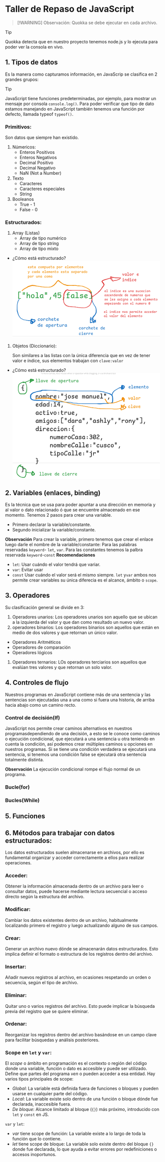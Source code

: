 # Taller de Repaso de JavaScript
>[!WARNING] Observación:
Quokka se debe ejecutar en cada archivo.

>[!TIP] 
Quokka detecta que en nuestro proyecto tenemos node.js y lo ejecuta para poder ver la consola en vivo.
## 1. Tipos de datos
Es la manera como capturamos información, en JavaScrip se clasifica en 2 grandes grupos:
>[!TIP]
JavaScript tiene funciones predeterminadas, por ejemplo, para mostrar un mensaje por consola `console.log()`.
Para poder verificar que tipo de dato estamos manejando en JavaScript también tenemos una función por defecto, llamada typeof `typeof()`.
### Primitivos:
Son datos que siempre han existido.
1. Númericos:
   - Enteros Positivos
   - Enteros Negativos
   - Decimal Positivo
   - Decimal Negativo 
   - NaN (Not a Number)
2. Texto
   - Caracteres
   - Caracteres especiales
   - String
3. Booleanos
   - True  - 1
   - False - 0
### Estructurados:
1. Array (Listas)
   - Array de tipo numérico
   - Array de tipo string
   - Array de tipo mixto
- ¿Cómo está estructurado? 
  ![alt text](assets/image.png)
1. Objetos (Diccionario): 

   Son similares a las listas con la única diferencia que en vez de tener valor e índice, sus elementos trabajan con `clave:valor`
- ¿Cómo está estructurado? 
  ![alt text](assets/image2.png)
## 2. Variables (enlaces, binding)
Es la técnica que se usa para poder apuntar a una dirección en memoria y al valor o dato relacionado ó que se encuentre almacenado en ese momento.
Tenemos 2 pasos para crear una variable.
- Primero declarar la variable/constante.
- Segundo inicializar la variable/constante.

**Observación**
Para crear la variable, primero tenemos que crear el enlace luego darle el nombre de la variable/constante:
Para las palabras reservadas `keyword`- `let`, `var`.
Para las constantes tenemos la palbra reservada `keyword`-`const`
**Recomendaciones**
- `let`: Usar cuándo el valor tendrá que variar.
- `var`: Evitar usar
- `const` Usar cuándo el valor será el mismo siempre.
  `let` y`var` ambos nos permite crear variables su única diferecia es el alcance, ámbito o `scope`.
## 3. Operadores
Su clasificación general se divide en 3:
   1. Operadores unarios:
   Los operadores unarios son aquello que se ubican a la izquierda del valor y que dan como resultado un nuevo valor.
   2. operadores binarios:
    Los operadores binarios son aquellos que están en medio de dos valores y que retornan un único valor.
   - Operadores Aritméticos
   - Operadores de comparación 
   - Operadores lógicos
   1. Operadores ternarios:
   LOs operadores terciarios son aquellos que evalúan tres valores y que retornan un solo valor.
## 4. Controles de flujo
Nuestros programas en JavaScript contiene más de una sentencia y las sentencias son ejecutadas una a una como si fuera una historia, de arriba hacia abajo como un camino recto.
### Control de decisión(If)
JavaScript nos permite crear caminos alternativos en nuestros programasdependiendo de una decisión, a esto se le conoce como caminos o ejecución condicional, que ejecutará a una sentencia u otra teniendo en cuenta la condición, así podemos crear múltiples caminos u opciones en nuestros programas.
Si se tiene una condición verdadera se ejecutará una sentencia, si tenemos una condición false se ejecutará otra sentencia totalmente distinta.

**Observación**
La ejecución condicional rompe el flujo normal de un programa.
### Bucle(for)
### Bucles(While)  
## 5. Funciones
## 6. Métodos para trabajar con datos estructurados:
Los datos estructurados suelen almacenarse en archivos, por ello es fundamental organizar y acceder correctamente a ellos para realizar operaciones.
### Acceder: 
Obtener la información almacenada dentro de un archivo para leer o consultar datos, puede hacerse mediante lectura secuencial o acceso directo según la estructura del archivo.
### Modificar:
Cambiar los datos existentes dentro de un archivo, habitualmente localizando primero el registro y luego actualizando alguno de sus campos.
### Crear:
Generar un archivo nuevo dónde se almacenarán datos estructurados. Esto implica definir el formato o estructura de los registros dentro del archivo.
### Insertar: 
Añadir nuevos registros al archivo, en ocasiones respetando un orden o secuencia, según el tipo de archivo.
### Eliminar:
Quitar uno o varios registros del archivo. Esto puede implicar la búsqueda previa del registro que se quiere eliminar.
### Ordenar:
Reorganizar los registros dentro del archivo basándose en un campo clave para facilitar búsquedas y análisis posteriores.


### Scope en `let` y `var`:
El *scope* o ámbito en programación es el contexto o región del código donde una variable, función o dato es accesible y puede ser utilizado. Define que partes del programa *ven* o pueden acceder a esa entidad.
Hay varios tipos principales de scope:
  
- *Global*: La variable está definida fuera de funciones o bloques y pueden usarse en cualquier parte del código.
- *Local*: La variable existe solo dentro de una función o bloque dónde fue declarada, inaccesible fuera.
- *De bloque*: Alcance limitado al bloque (`{}`) más próximo, introducido con `let` y `const` en JS.

`var` y `let`:
- *var* tiene scope de función: La variable existe a lo largo de toda la función que lo contiene.
- *let* tiene scope de bloque: La variable solo existe dentro del bloque `{}` donde fue declarada, lo que ayuda a evitar errores por redefiniciones o accesos inoportunos.